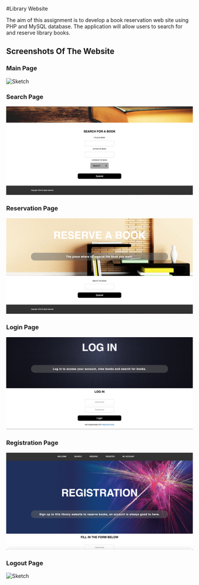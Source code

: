 #Library Website

The aim of this assignment is to develop a book reservation web site using PHP and MySQL database. The application will allow users to search for and reserve library books.

## Screenshots Of The Website

### Main Page
![Sketch](Screenshot-Images/MainPage.png)

### Search Page
![Sketch](Screenshot-Images/SearchPage.png)

### Reservation Page
![Sketch](Screenshot-Images/ReservePage.png)

### Login Page
![Sketch](Screenshot-Images/LoginPage.png)

### Registration Page
![Sketch](Screenshot-Images/RegisterPage.png)

### Logout Page
![Sketch](Screenshot-Images/LogoutPage.png)
